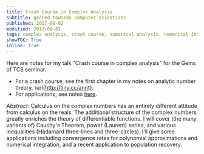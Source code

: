 ```yaml
---
title: Crash Course in Complex Analysis
subtitle: geared towards computer scientists
published: 2017-08-02
modified: 2017-08-02
tags: complex analysis, crash course, numerical analysis, numerical integration, polynomials, Chebyshev polynomials
showTOC: True
inline: True
---
```


Here are notes for my talk "Crash course in complex analysis" for the Gems of TCS seminar. 

* For a crash course, see the first chapter in my notes on analytic number theory, \url{http://tiny.cc/annt}.
* For applications, see notes [here](https://www.dropbox.com/s/fn854rj0j98ij6d/complex_cs.pdf?dl=0).

*Abstract*: Calculus on the complex numbers has an entirely different attitude from calculus on the reals. The additional structure of the complex numbers greatly enriches the theory of differentiable functions. I will cover (the many variants of) Cauchy's Theorem, power (Laurent) series, and various inequalities (Hadamard three-lines and three-circles). I'll give some applications including convergence rates for polynomial approximations and numerical integration, and a recent application to population recovery.